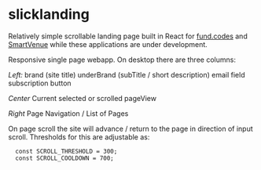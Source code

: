 # slicklanding

Relatively simple scrollable landing page built in React for [fund.codes](https://fund.codes) and [SmartVenue](https://smartvenue.one) while these applications are under development.

Responsive single page webapp. On desktop there are three columns:

*Left:*
brand (site title)
underBrand (subTitle / short description)
email field
subscription button

*Center*
Current selected or scrolled pageView

*Right*
Page Navigation / List of Pages


On page scroll the site will advance / return to the page in direction of input scroll. Thresholds for this are adjustable as:
```
  const SCROLL_THRESHOLD = 300;
  const SCROLL_COOLDOWN = 700;
```